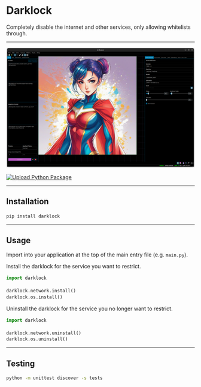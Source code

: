 # Darklock

Completely disable the internet and other services, only allowing whitelists
through.

---

![img.png](img.png)

[![Upload Python Package](https://github.com/Capsize-Games/darklock/actions/workflows/python-publish.yml/badge.svg)](https://github.com/Capsize-Games/darklock/actions/workflows/python-publish.yml)

---

## Installation

```bash
pip install darklock
```

---

## Usage

Import into your application at the top of the main entry file (e.g. `main.py`).

Install the darklock for the service you want to restrict.

```python
import darklock

darklock.network.install()
darklock.os.install()
```

Uninstall the darklock for the service you no longer want to restrict.

```python
import darklock

darklock.network.uninstall()
darklock.os.uninstall()
```

---

## Testing

```bash
python -m unittest discover -s tests
```
